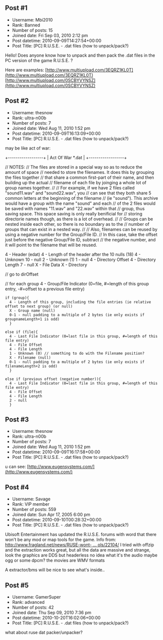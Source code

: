 ## Post #1
- Username: Mbi2010
- Rank: Banned
- Number of posts: 15
- Joined date: Fri Sep 03, 2010 2:12 pm
- Post datetime: 2010-09-09T14:27:54+00:00
- Post Title: [PC] R.U.S.E. - .dat files (how to unpack/pack?)

Hello!
Does anyone know how to unpack and then pack the .dat files in the PC version of the game R.U.S.E. ?

Here are examples: 
[http://www.multiupload.com/3EQRZ1KL0T](http://www.multiupload.com/3EQRZ1KL0T)
[http://www.multiupload.com/0SCBYVYNSZ](http://www.multiupload.com/0SCBYVYNSZ)
## Post #2
- Username: thesnow
- Rank: ultra-n00b
- Number of posts: 7
- Joined date: Wed Aug 11, 2010 1:52 pm
- Post datetime: 2010-09-09T16:13:09+00:00
- Post Title: [PC] R.U.S.E. - .dat files (how to unpack/pack?)

may be like act of war:

+------------------+
| Act Of War *.dat |
+------------------+

// NOTES:
// The files are stored in a special way so as to reduce the amount of space
// needed to store the filenames. It does this by grouping the files together
// that share a common first-part of their name, and then building up the actual
// filename of each file by joinging a whole lot of group names together.
//
// For example, if we have 2 files called "sound11.wav" and "sound22.wav", you
// can see that they both share 5 common letters at the beginning of the filename
// (ie "sound"). This archive would have a group with the name "sound" and each
// of the 2 files would be saved with names "11.wav" and "22.wav" within that
// group, thus saving space. This space saving is only really benificial for
// storing directorie names though, as there is a lot of overhead.
//
// Groups can be nested inside each other, so there is no boundary as to the
// number of groups that can exist in a nested way.
//
// Also, filenames can be reused by using a negative number for the Group/File ID.
// In this case, take the offset just before the negative Group/File ID, subtract
// the negative number, and it will point to the filename that will be reused.

4 - Header (edat)
4 - Length of the header after the 10 nulls (18)
4 - Unknown
10 - null
2 - Unknown (1)
1 - null
4 - Directory Offset
4 - Directory Length
7 - null
X - File Data
X - Directory

// go to dirOffset

  // for each group
    4 - Group/File Indicator (0=file, #=length of this group entry, -#=offset to a previous file entry)

    if (group){
      4 - Length of this group, including the file entries (ie relative offset to next group) (or null)
      X - Group name (null)
      0-1 - null padding to a multiple of 2 bytes (ie only exists if groupnameLength+1 is odd)
      }

    else if (file){
      4 - Last File Indicator (0=last file in this group, #=length of this file entry)
      4 - File Offset
      4 - File Length
      1 - Unknown (0) // something to do with the Filename position?
      X - Filename (null)
      0-1 - null padding to a multiple of 2 bytes (ie only exists if filenameLength+2 is odd)
      }

    else if (previous offset (negative number)){
      4 - Last File Indicator (0=last file in this group, #=length of this file entry)
      4 - File Offset
      4 - File Length
      2 - null
      }
## Post #3
- Username: thesnow
- Rank: ultra-n00b
- Number of posts: 7
- Joined date: Wed Aug 11, 2010 1:52 pm
- Post datetime: 2010-09-09T16:17:58+00:00
- Post Title: [PC] R.U.S.E. - .dat files (how to unpack/pack?)

u can see: [http://www.eugensystems.com/](http://www.eugensystems.com/)
## Post #4
- Username: Savage
- Rank: VIP member
- Number of posts: 559
- Joined date: Sun Apr 17, 2005 6:00 pm
- Post datetime: 2010-09-10T00:28:32+00:00
- Post Title: [PC] R.U.S.E. - .dat files (how to unpack/pack?)

Ubisoft Entertainment has updated the R.U.S.E. forums with word that there won't be any mod or map tools for the game.
Info from:
[http://www.fragland.net/news/RUSE-wont- ... ols/22104/](http://www.fragland.net/news/RUSE-wont-get-mod-or-map-tools/22104/)
I tried with offzip and the extraction works great, but all the data are massive and strange, look the graphics are DDS but headerless no idea what it's the audio maybe ogg or some dpcm? the movies are WMV formats

A extractor/bms will be nice to see what's inside..
## Post #5
- Username: GamerSuper
- Rank: advanced
- Number of posts: 42
- Joined date: Thu Sep 09, 2010 7:36 pm
- Post datetime: 2010-10-20T16:02:06+00:00
- Post Title: [PC] R.U.S.E. - .dat files (how to unpack/pack?)

what about ruse dat packer/unpacker?

